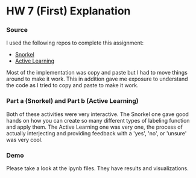 # HW 7 (First) Explanation

### Source

I used the following repos to complete this assignment:

- [Snorkel](https://colab.research.google.com/github/practical-nlp/practical-nlp/blob/master/Ch2/06_Snorkel.ipynb?authuser=1)
- [Active Learning](https://colab.sandbox.google.com/github/rachhouse/intro-to-data-linking/blob/main/tutorial_notebooks/03_Link_FEBRL_Data_with_Active_Learning.ipynb)

Most of the implementation was copy and paste but I had to move things around to make it work. This in addition gave me exposure to understand the code as I tried to copy and paste to make it work. 

### Part a (Snorkel) and Part b (Active Learning)

Both of these activities were very interactive. The Snorkel one gave good hands on how you can create so many different types of labeling function and apply them. The Active Learning one was very one, the process of actually interjecting and providing feedback with a 'yes', 'no', or 'unsure' was very cool.

### Demo

Please take a look at the ipynb files. They have results and visualizations.